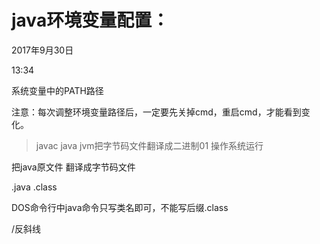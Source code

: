 # java环境变量配置：

2017年9月30日

13:34

系统变量中的PATH路径

注意：每次调整环境变量路径后，一定要先关掉cmd，重启cmd，才能看到变化。

> javac java jvm把字节码文件翻译成二进制01 操作系统运行

把java原文件 翻译成字节码文件

.java .class

DOS命令行中java命令只写类名即可，不能写后缀.class

/反斜线

